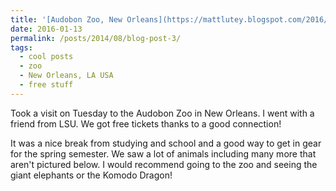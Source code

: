 ```yaml
---
title: '[Audobon Zoo, New Orleans](https://mattlutey.blogspot.com/2016/01/audobon-zoo-new-orleans.html)'
date: 2016-01-13
permalink: /posts/2014/08/blog-post-3/
tags:
  - cool posts
  - zoo
  - New Orleans, LA USA
  - free stuff 
---
```


Took a visit on Tuesday to the Audobon Zoo in New Orleans. I went with a friend from LSU. We got free tickets thanks to a good connection!

It was a nice break from studying and school and a good way to get in gear for the spring semester. We saw a lot of animals including many more that aren't pictured below. I would recommend going to the zoo and seeing the giant elephants or the Komodo Dragon!
